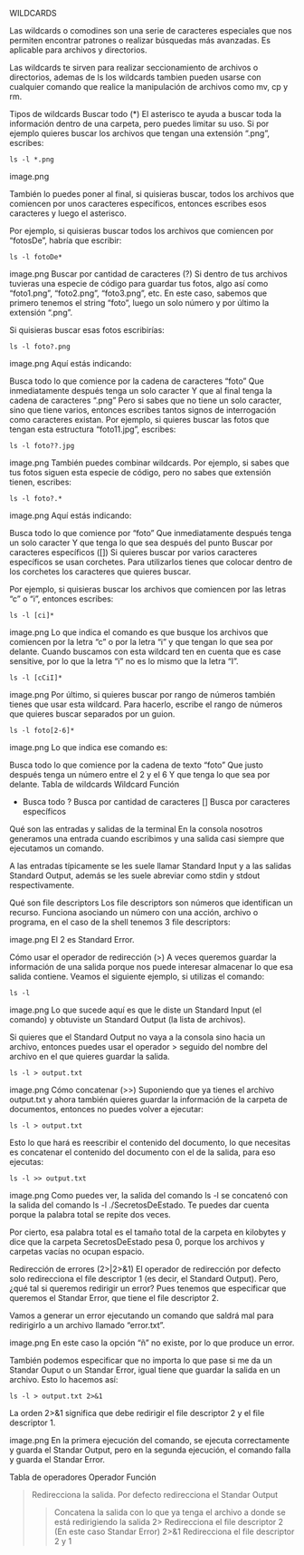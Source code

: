 WILDCARDS

Las wildcards o comodines son una serie de caracteres especiales que nos permiten encontrar patrones o realizar búsquedas más avanzadas. Es aplicable para archivos y directorios.

Las wildcards te sirven para realizar seccionamiento de archivos o directorios, ademas de ls los wildcards tambien pueden usarse con cualquier comando que realice la manipulación de archivos como mv, cp y rm.

Tipos de wildcards
Buscar todo (*)
El asterisco te ayuda a buscar toda la información dentro de una carpeta, pero puedes limitar su uso. Si por ejemplo quieres buscar los archivos que tengan una extensión “.png”, escribes:

`ls -l *.png`

image.png

También lo puedes poner al final, si quisieras buscar, todos los archivos que comiencen por unos caracteres específicos, entonces escribes esos caracteres y luego el asterisco.

Por ejemplo, si quisieras buscar todos los archivos que comiencen por “fotosDe”, habría que escribir:

`ls -l fotoDe*`

image.png
Buscar por cantidad de caracteres (?)
Si dentro de tus archivos tuvieras una especie de código para guardar tus fotos, algo así como “foto1.png”, “foto2.png”, “foto3.png”, etc. En este caso, sabemos que primero tenemos el string “foto”, luego un solo número y por último la extensión “.png”.

Si quisieras buscar esas fotos escribirías:

`ls -l foto?.png`

image.png
Aquí estás indicando:

Busca todo lo que comience por la cadena de caracteres “foto”
Que inmediatamente después tenga un solo caracter
Y que al final tenga la cadena de caracteres “.png”
Pero si sabes que no tiene un solo caracter, sino que tiene varios, entonces escribes tantos signos de interrogación como caracteres existan. Por ejemplo, si quieres buscar las fotos que tengan esta estructura “foto11.jpg”, escribes:

`ls -l foto??.jpg`

image.png
También puedes combinar wildcards. Por ejemplo, si sabes que tus fotos siguen esta especie de código, pero no sabes que extensión tienen, escribes:

`ls -l foto?.*`

image.png
Aquí estás indicando:

Busca todo lo que comience por “foto”
Que inmediatamente después tenga un solo caracter
Y que tenga lo que sea después del punto
Buscar por caracteres específicos ([])
Si quieres buscar por varios caracteres específicos se usan corchetes. Para utilizarlos tienes que colocar dentro de los corchetes los caracteres que quieres buscar.

Por ejemplo, si quisieras buscar los archivos que comiencen por las letras “c” o “i”, entonces escribes:

`ls -l [ci]*`

image.png
Lo que indica el comando es que busque los archivos que comiencen por la letra “c” o por la letra “i” y que tengan lo que sea por delante. Cuando buscamos con esta wildcard ten en cuenta que es case sensitive, por lo que la letra “i” no es lo mismo que la letra “I”.

`ls -l [cCiI]*`

image.png
Por último, si quieres buscar por rango de números también tienes que usar esta wildcard. Para hacerlo, escribe el rango de números que quieres buscar separados por un guion.

`ls -l foto[2-6]*`

image.png
Lo que indica ese comando es:

Busca todo lo que comience por la cadena de texto “foto”
Que justo después tenga un número entre el 2 y el 6
Y que tenga lo que sea por delante.
Tabla de wildcards
Wildcard	Función
*	Busca todo
?	Busca por cantidad de caracteres
[]	Busca por caracteres específicos


Qué son las entradas y salidas de la terminal
En la consola nosotros generamos una entrada cuando escribimos y una salida casi siempre que ejecutamos un comando.

A las entradas típicamente se les suele llamar Standard Input y a las salidas Standard Output, además se les suele abreviar como stdin y stdout respectivamente.

Qué son file descriptors
Los file descriptors son números que identifican un recurso. Funciona asociando un número con una acción, archivo o programa, en el caso de la shell tenemos 3 file descriptors:

image.png
El 2 es Standard Error.

Cómo usar el operador de redirección (>)
A veces queremos guardar la información de una salida porque nos puede interesar almacenar lo que esa salida contiene. Veamos el siguiente ejemplo, si utilizas el comando:

`ls -l`

image.png
Lo que sucede aquí es que le diste un Standard Input (el comando) y obtuviste un Standard Output (la lista de archivos).

Si quieres que el Standard Output no vaya a la consola sino hacia un archivo, entonces puedes usar el operador > seguido del nombre del archivo en el que quieres guardar la salida.

`ls -l > output.txt`

image.png
Cómo concatenar (>>)
Suponiendo que ya tienes el archivo output.txt y ahora también quieres guardar la información de la carpeta de documentos, entonces no puedes volver a ejecutar:

`ls -l > output.txt`

Esto lo que hará es reescribir el contenido del documento, lo que necesitas es concatenar el contenido del documento con el de la salida, para eso ejecutas:

`ls -l >> output.txt`

image.png
Como puedes ver, la salida del comando ls -l se concatenó con la salida del comando ls -l ./SecretosDeEstado. Te puedes dar cuenta porque la palabra total se repite dos veces.

Por cierto, esa palabra total es el tamaño total de la carpeta en kilobytes y dice que la carpeta SecretosDeEstado pesa 0, porque los archivos y carpetas vacías no ocupan espacio.

Redirección de errores (2>|2>&1)
El operador de redirección por defecto solo redirecciona el file descriptor 1 (es decir, el Standard Output). Pero, ¿qué tal si queremos redirigir un error? Pues tenemos que especificar que queremos el Standar Error, que tiene el file descriptor 2.

Vamos a generar un error ejecutando un comando que saldrá mal para redirigirlo a un archivo llamado “error.txt”.

image.png
En este caso la opción “ñ” no existe, por lo que produce un error.

También podemos especificar que no importa lo que pase si me da un Standar Ouput o un Standar Error, igual tiene que guardar la salida en un archivo. Esto lo hacemos así:

`ls -l > output.txt 2>&1`

La orden 2>&1 significa que debe redirigir el file descriptor 2 y el file descriptor 1.

image.png
En la primera ejecución del comando, se ejecuta correctamente y guarda el Standar Output, pero en la segunda ejecución, el comando falla y guarda el Standar Error.

Tabla de operadores
Operador	Función
>	Redirecciona la salida. Por defecto redirecciona el Standar Output
>>	Concatena la salida con lo que ya tenga el archivo a donde se está redirigiendo la salida
2>	Redirecciona el file descriptor 2 (En este caso Standar Error)
2>&1	Redirecciona el file descriptor 2 y 1